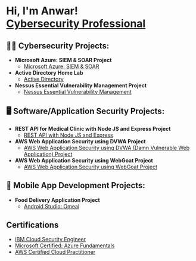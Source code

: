<h1>Hi, I'm Anwar! <br/><a href="https://github.com/anwarsyed1"> <a href="https://www.linkedin.com/in/anwarullahsyed/">Cybersecurity Professional</a></h1>

<h2>👨‍💻 Cybersecurity Projects:</h2>

- <b>Microsoft Azure: SIEM & SOAR Project</b>
  - [Microsoft Azure: SIEM & SOAR](https://github.com/anwarsyed1/MicrosoftAzureSentinental-SIEM-)
- <b>Active Directory Home Lab</b>
  - [Active Directory](https://github.com/anwarsyed1/Active-Directory-Project)
- <b>Nessus Essential Vulnerability Management Project</b>
  - [Nessus Essential Vulnerability Management](https://github.com/anwarsyed1/VulnerabilityManagement-NessusEssentials)

<h2>🖥️ Software/Application Security Projects:</h2>

- <b>REST API for Medical Clinic with Node JS and Express Project</b>
  - [REST API with Node JS and Express](https://github.com/anwarsyed1/REST-API-with-Node-JS-Express)
- <b>AWS Web Application Security using DVWA Project</b>
  - [AWS Web Application Security using DVWA (Damn Vulnerable Web Application) Project]()
- <b>AWS Web Application Security using WebGoat Project</b>
  - [AWS Web Application Security using WebGoat Project]()
  
<h2>📱 Mobile App Development Projects:</h2>

- <b>Food Delivery Application Project</b>
  - [Android Studio: Omeal](https://youtu.be/1oL-4Zecd7Q)

<h2>Certifications</h2>

- [IBM Cloud Security Engineer](https://github.com/anwarsyed1/IBM-Cloud-Security-Engineer-Cert-)
- [Microsoft Certified: Azure Fundamentals]()
- [AWS Certified Cloud Practitioner]()


